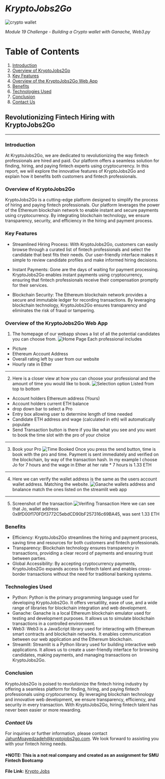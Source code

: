 # ***KryptoJobs2Go*** 
 
![crypto wallet](/Images/19-4-challenge-image.png)

*Module 19 Challenge - Building a Crypto wallet with Ganache, Web3.py*

# Table of Contents
1. [Introduction](#introduction)
2. [Overview of KryptoJobs2Go](#overview-of-kryptojobs2go)
3. [Key Features](#key-features)
4. [Overview of the KryptoJobs2Go Web App](#overview-of-the-kryptojobs2go-web-app)
5. [Benefits](#benefits)
6. [Technologies Used](#technologies-used)
7. [Conclusion](#conclusion)
8. [Contact Us](#contact-us)

## **Revolutionizing Fintech Hiring with KryptoJobs2Go** 
---
### Introduction
At KryptoJobs2Go, we are dedicated to revolutionizing the way fintech professionals are hired and paid. Our platform offers a seamless solution for finding, hiring, and paying fintech experts using cryptocurrency. In this report, we will explore the innovative features of KryptoJobs2Go and explain how it benefits both customers and fintech professionals.

### Overview of KryptoJobs2Go
KryptoJobs2Go is a cutting-edge platform designed to simplify the process of hiring and paying fintech professionals. Our platform leverages the power of the Ethereum blockchain network to enable instant and secure payments using cryptocurrency. By integrating blockchain technology, we ensure transparency, security, and efficiency in the hiring and payment process.

### Key Features
- Streamlined Hiring Process: With KryptoJobs2Go, customers can easily browse through a curated list of fintech professionals and select the candidate that best fits their needs. Our user-friendly interface makes it simple to review candidate profiles and make informed hiring decisions.

- Instant Payments: Gone are the days of waiting for payment processing. KryptoJobs2Go enables instant payments using cryptocurrency, ensuring that fintech professionals receive their compensation promptly for their services.

- Blockchain Security: The Ethereum blockchain network provides a secure and immutable ledger for recording transactions. By leveraging blockchain technology, KryptoJobs2Go ensures transparency and eliminates the risk of fraud or tampering.

### Overview of the KryptoJobs2Go Web App
1. The homepage of our webapp shows a list of all the potential candidates you can choose from. 
![Home Page](/Images/webappsample.png)
Each professional includes
- Picture
- Ethereum Account Address
- Overall rating left by user from our website
- Hourly rate in Ether  
---
2. Here is a closer view at how you can choose your professional and the amount of time you would like to book.
![Selection option](/Images/webappselector.png)
Listed from top to bottom 
- Account holders Ethereum address (Yours)
- Account holders current ETH balance
- drop down bar to select a Pro
- Entry box allowing user to determine length of time needed
- Candidate ETH address and wage (calculated in eth) will automatically populate 
- Send Transaction button is there if you like what you see and you want to book the time slot with the pro of your choice
---
3. Book your Pro
![Time Booked](/Images/validated_hash.png)
Once you press the send button, time is book with the pro and time. Payment is sent immediately and verified on the blockchain, by way of the transaction hash.
In my example I choose Jo for 7 hours and the wage in Ether at her rate * 7 hours is 1.33 ETH
---
4. Here we can verify the wallet address is the same as the users account wallet address. Matching the website. 
![Ganache wallets](/Images/ganache_step1.png)
address and bnalance match the ones listed on the streamlit web app
---
5. Screenshot of the transaction 
![Verifing Transaction](/Images/ganache_trans_verified.png)
Here we can see that Jo, wallet address 0x8fD00f170FDf3772C5ebdCD90bF257316c69BA45, was sent 1.33 ETH 

### Benefits
- Efficiency: KryptoJobs2Go streamlines the hiring and payment process, saving time and resources for both customers and fintech professionals.
- Transparency: Blockchain technology ensures transparency in transactions, providing a clear record of payments and ensuring trust between parties.
- Global Accessibility: By accepting cryptocurrency payments, KryptoJobs2Go expands access to fintech talent and enables cross-border transactions without the need for traditional banking systems.

### Technologies Used
 - Python: Python is the primary programming language used for developing KryptoJobs2Go. It offers versatility, ease of use, and a wide range of libraries for blockchain integration and web development.
 - Ganache: Ganache is a local Ethereum blockchain emulator used for testing and development purposes. It allows us to simulate blockchain transactions in a controlled environment.
 - Web3: Web3 is a JavaScript library used for interacting with Ethereum smart contracts and blockchain networks. It enables communication between our web application and the Ethereum blockchain.
 - Streamlit: Streamlit is a Python library used for building interactive web applications. It allows us to create a user-friendly interface for browsing candidates, making payments, and managing transactions on KryptoJobs2Go.

### Conclusion
KryptoJobs2Go is poised to revolutionize the fintech hiring industry by offering a seamless platform for finding, hiring, and paying fintech professionals using cryptocurrency. By leveraging blockchain technology and innovative web development, we ensure transparency, efficiency, and security in every transaction. With KryptoJobs2Go, hiring fintech talent has never been easier or more rewarding.

### *Contact Us*
For inquiries or further information, please contact JahunMoayedzadeh@kryptojobs2go.com. We look forward to assisting you with your fintech hiring needs.

#### *NOTE: This is a not real company and created as an assignment for SMU Fintech Bootcamp  
**File Link:** [Krypto Jobs](krypto_jobs.py)
